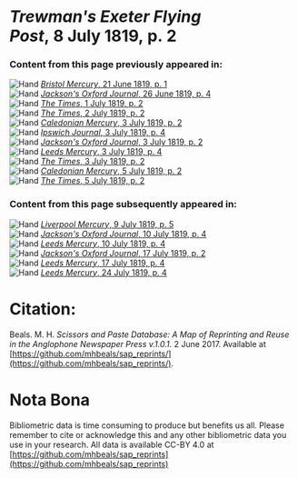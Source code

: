 # *Trewman's Exeter Flying Post*, 8 July 1819, p. 2  
  
### Content from this page previously appeared in:  
![Hand](http://scissorsandpaste.net/wp-content/uploads/2017/06/smallhandpointer.png) [*Bristol Mercury*, 21 June 1819, p. 1](https://mhbeals.github.io/sap_html/Bristol-Mercury/Bristol-Mercury-21-June-1819-p-1)  
![Hand](http://scissorsandpaste.net/wp-content/uploads/2017/06/smallhandpointer.png) [*Jackson's Oxford Journal*, 26 June 1819, p. 4](https://mhbeals.github.io/sap_html/Jackson's-Oxford-Journal/Jackson's-Oxford-Journal-26-June-1819-p-4)  
![Hand](http://scissorsandpaste.net/wp-content/uploads/2017/06/smallhandpointer.png) [*The Times*, 1 July 1819, p. 2](https://mhbeals.github.io/sap_html/The-Times/The-Times-1-July-1819-p-2)  
![Hand](http://scissorsandpaste.net/wp-content/uploads/2017/06/smallhandpointer.png) [*The Times*, 2 July 1819, p. 2](https://mhbeals.github.io/sap_html/The-Times/The-Times-2-July-1819-p-2)  
![Hand](http://scissorsandpaste.net/wp-content/uploads/2017/06/smallhandpointer.png) [*Caledonian Mercury*, 3 July 1819, p. 2](https://mhbeals.github.io/sap_html/Caledonian-Mercury/Caledonian-Mercury-3-July-1819-p-2)  
![Hand](http://scissorsandpaste.net/wp-content/uploads/2017/06/smallhandpointer.png) [*Ipswich Journal*, 3 July 1819, p. 4](https://mhbeals.github.io/sap_html/Ipswich-Journal/Ipswich-Journal-3-July-1819-p-4)  
![Hand](http://scissorsandpaste.net/wp-content/uploads/2017/06/smallhandpointer.png) [*Jackson's Oxford Journal*, 3 July 1819, p. 2](https://mhbeals.github.io/sap_html/Jackson's-Oxford-Journal/Jackson's-Oxford-Journal-3-July-1819-p-2)  
![Hand](http://scissorsandpaste.net/wp-content/uploads/2017/06/smallhandpointer.png) [*Leeds Mercury*, 3 July 1819, p. 4](https://mhbeals.github.io/sap_html/Leeds-Mercury/Leeds-Mercury-3-July-1819-p-4)  
![Hand](http://scissorsandpaste.net/wp-content/uploads/2017/06/smallhandpointer.png) [*The Times*, 3 July 1819, p. 2](https://mhbeals.github.io/sap_html/The-Times/The-Times-3-July-1819-p-2)  
![Hand](http://scissorsandpaste.net/wp-content/uploads/2017/06/smallhandpointer.png) [*Caledonian Mercury*, 5 July 1819, p. 2](https://mhbeals.github.io/sap_html/Caledonian-Mercury/Caledonian-Mercury-5-July-1819-p-2)  
![Hand](http://scissorsandpaste.net/wp-content/uploads/2017/06/smallhandpointer.png) [*The Times*, 5 July 1819, p. 2](https://mhbeals.github.io/sap_html/The-Times/The-Times-5-July-1819-p-2)  
  
### Content from this page subsequently appeared in:  
![Hand](http://scissorsandpaste.net/wp-content/uploads/2017/06/smallhandpointer.png) [*Liverpool Mercury*, 9 July 1819, p. 5](https://mhbeals.github.io/sap_html/Liverpool-Mercury/Liverpool-Mercury-9-July-1819-p-5)  
![Hand](http://scissorsandpaste.net/wp-content/uploads/2017/06/smallhandpointer.png) [*Jackson's Oxford Journal*, 10 July 1819, p. 4](https://mhbeals.github.io/sap_html/Jackson's-Oxford-Journal/Jackson's-Oxford-Journal-10-July-1819-p-4)  
![Hand](http://scissorsandpaste.net/wp-content/uploads/2017/06/smallhandpointer.png) [*Leeds Mercury*, 10 July 1819, p. 4](https://mhbeals.github.io/sap_html/Leeds-Mercury/Leeds-Mercury-10-July-1819-p-4)  
![Hand](http://scissorsandpaste.net/wp-content/uploads/2017/06/smallhandpointer.png) [*Jackson's Oxford Journal*, 17 July 1819, p. 2](https://mhbeals.github.io/sap_html/Jackson's-Oxford-Journal/Jackson's-Oxford-Journal-17-July-1819-p-2)  
![Hand](http://scissorsandpaste.net/wp-content/uploads/2017/06/smallhandpointer.png) [*Leeds Mercury*, 17 July 1819, p. 4](https://mhbeals.github.io/sap_html/Leeds-Mercury/Leeds-Mercury-17-July-1819-p-4)  
![Hand](http://scissorsandpaste.net/wp-content/uploads/2017/06/smallhandpointer.png) [*Leeds Mercury*, 24 July 1819, p. 4](https://mhbeals.github.io/sap_html/Leeds-Mercury/Leeds-Mercury-24-July-1819-p-4)  


# Citation: 

Beals. M. H. *Scissors and Paste Database: A Map of Reprinting and Reuse in the Anglophone Newspaper Press v.1.0.1.* 2 June 2017. Available at [https://github.com/mhbeals/sap_reprints/](https://github.com/mhbeals/sap_reprints/). 

# Nota Bona

Bibliometric data is time consuming to produce but benefits us all. Please remember to cite or acknowledge this and any other bibliometric data you use in your research. All data is available CC-BY 4.0 at [https://github.com/mhbeals/sap_reprints](https://github.com/mhbeals/sap_reprints)